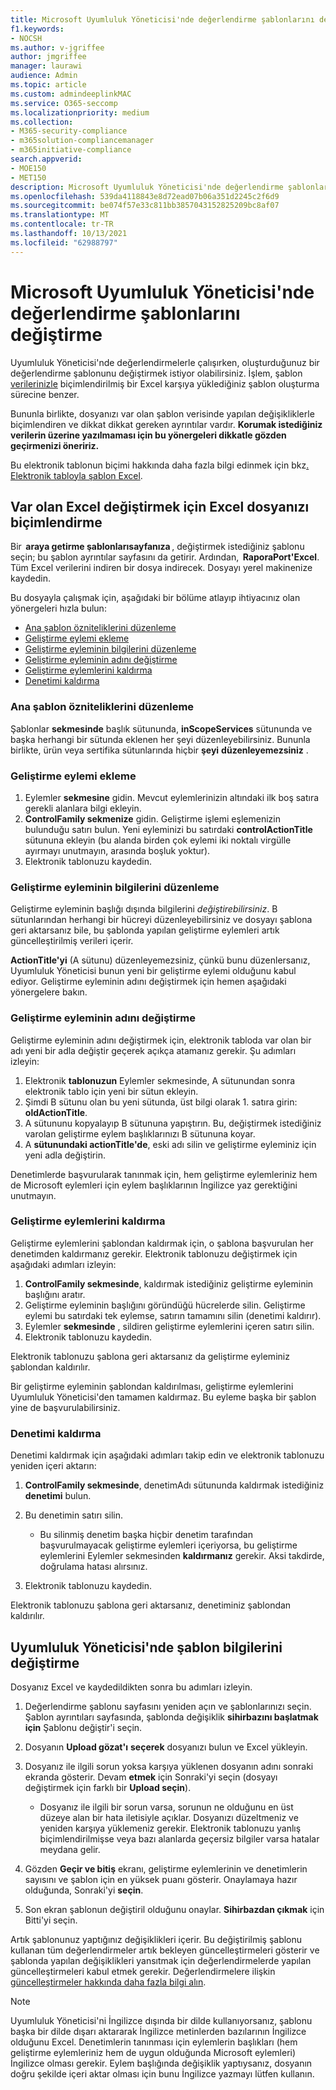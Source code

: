```yaml
---
title: Microsoft Uyumluluk Yöneticisi'nde değerlendirme şablonlarını değiştirme
f1.keywords:
- NOCSH
ms.author: v-jgriffee
author: jmgriffee
manager: laurawi
audience: Admin
ms.topic: article
ms.custom: admindeeplinkMAC
ms.service: O365-seccomp
ms.localizationpriority: medium
ms.collection:
- M365-security-compliance
- m365solution-compliancemanager
- m365initiative-compliance
search.appverid:
- MOE150
- MET150
description: Microsoft Uyumluluk Yöneticisi'nde değerlendirme şablonlarını değiştirmeyi anlama.
ms.openlocfilehash: 539da4118843e8d72ead07b06a351d2245c2f6d9
ms.sourcegitcommit: be074f57e33c811bb3857043152825209bc8af07
ms.translationtype: MT
ms.contentlocale: tr-TR
ms.lasthandoff: 10/13/2021
ms.locfileid: "62988797"
---
```

# <a name="modify-assessment-templates-in-microsoft-compliance-manager"></a>Microsoft Uyumluluk Yöneticisi'nde değerlendirme şablonlarını değiştirme

Uyumluluk Yöneticisi'nde değerlendirmelerle çalışırken, oluşturduğunuz bir değerlendirme şablonunu değiştirmek istiyor olabilirsiniz. İşlem, şablon [verilerinizle](compliance-manager-templates-create.md) biçimlendirilmiş bir Excel karşıya yüklediğiniz şablon oluşturma sürecine benzer.

Bununla birlikte, dosyanızı var olan şablon verisinde yapılan değişikliklerle biçimlendiren ve dikkat dikkat gereken ayrıntılar vardır. **Korumak istediğiniz verilerin üzerine yazılmaması için bu yönergeleri dikkatle gözden geçirmenizi öneririz.**

Bu elektronik tablonun biçimi hakkında daha fazla bilgi edinmek için bkz[. Elektronik tabloyla şablon Excel](compliance-manager-templates-format-excel.md).

## <a name="format-your-excel-file-to-modify-an-existing-template"></a>Var olan Excel değiştirmek için Excel dosyanızı biçimlendirme

Bir  **araya getirme şablonlarısayfanıza** , değiştirmek istediğiniz şablonu seçin; bu şablon ayrıntılar sayfasını da getirir. Ardından,  **RaporaPort'Excel**. Tüm Excel verilerini indiren bir dosya indirecek. Dosyayı yerel makinenize kaydedin.

Bu dosyayla çalışmak için, aşağıdaki bir bölüme atlayıp ihtiyacınız olan yönergeleri hızla bulun:

- [Ana şablon özniteliklerini düzenleme](#edit-the-main-template-attributes)
- [Geliştirme eylemi ekleme](#add-an-improvement-action)
- [Geliştirme eyleminin bilgilerini düzenleme](#edit-an-improvement-actions-information)
- [Geliştirme eyleminin adını değiştirme](#change-an-improvement-actions-name)
- [Geliştirme eylemlerini kaldırma](#remove-an-improvement-action)
- [Denetimi kaldırma](#remove-a-control)

### <a name="edit-the-main-template-attributes"></a>Ana şablon özniteliklerini düzenleme

Şablonlar **sekmesinde** başlık sütununda, **inScopeServices** sütununda ve başka  herhangi bir sütunda eklenen her şeyi düzenleyebilirsiniz. Bununla birlikte, ürün veya sertifika sütunlarında hiçbir **şeyi** **düzenleyemezsiniz** .

### <a name="add-an-improvement-action"></a>Geliştirme eylemi ekleme

1. Eylemler **sekmesine** gidin. Mevcut eylemlerinizin altındaki ilk boş satıra gerekli alanlara bilgi ekleyin.
2. **ControlFamily sekmenize** gidin. Geliştirme işlemi eşlemenizin bulunduğu satırı bulun. Yeni eyleminizi bu satırdaki **controlActionTitle** sütununa ekleyin (bu alanda birden çok eylemi iki noktalı virgülle ayırmayı unutmayın, arasında boşluk yoktur).
3. Elektronik tablonuzu kaydedin.

### <a name="edit-an-improvement-actions-information"></a>Geliştirme eyleminin bilgilerini düzenleme

Geliştirme eyleminin başlığı dışında bilgilerini *değiştirebilirsiniz*. B sütunlarından herhangi bir hücreyi düzenleyebilirsiniz ve dosyayı şablona geri aktarsanız bile, bu şablonda yapılan geliştirme eylemleri artık güncelleştirilmiş verileri içerir.

**ActionTitle'yi** (A sütunu) düzenleyemezsiniz, çünkü bunu düzenlersanız, Uyumluluk Yöneticisi bunun yeni bir geliştirme eylemi olduğunu kabul ediyor. Geliştirme eyleminin adını değiştirmek için hemen aşağıdaki yönergelere bakın.

### <a name="change-an-improvement-actions-name"></a>Geliştirme eyleminin adını değiştirme

Geliştirme eyleminin adını değiştirmek için, elektronik tabloda var olan bir adı yeni bir adla değiştir geçerek açıkça atamanız gerekir. Şu adımları izleyin:

1. Elektronik **tablonuzun** Eylemler sekmesinde, A sütunundan sonra elektronik tablo için yeni bir sütun ekleyin.
2. Şimdi B sütunu olan bu yeni sütunda, üst bilgi olarak 1. satıra girin: **oldActionTitle**.
3. A sütununu kopyalayıp B sütununa yapıştırın. Bu, değiştirmek istediğiniz varolan geliştirme eylem başlıklarınızı B sütununa koyar.
4. A **sütunundaki actionTitle'de**, eski adı silin ve geliştirme eyleminiz için yeni adla değiştirin.

Denetimlerde başvurularak tanınmak için, hem geliştirme eylemleriniz hem de Microsoft eylemleri için eylem başlıklarının İngilizce yaz gerektiğini unutmayın.

### <a name="remove-an-improvement-action"></a>Geliştirme eylemlerini kaldırma

Geliştirme eylemlerini şablondan kaldırmak için, o şablona başvurulan her denetimden kaldırmanız gerekir. Elektronik tablonuzu değiştirmek için aşağıdaki adımları izleyin:

1. **ControlFamily sekmesinde**, kaldırmak istediğiniz geliştirme eyleminin başlığını aratır.
2. Geliştirme eyleminin başlığını göründüğü hücrelerde silin. Geliştirme eylemi bu satırdaki tek eylemse, satırın tamamını silin (denetimi kaldırır).
3. Eylemler **sekmesinde** , sildiren geliştirme eylemlerini içeren satırı silin.
4. Elektronik tablonuzu kaydedin.

Elektronik tablonuzu şablona geri aktarsanız da geliştirme eyleminiz şablondan kaldırılır.

Bir geliştirme eyleminin şablondan kaldırılması, geliştirme eylemlerini Uyumluluk Yöneticisi'den tamamen kaldırmaz. Bu eyleme başka bir şablon yine de başvurulabilirsiniz.

### <a name="remove-a-control"></a>Denetimi kaldırma

Denetimi kaldırmak için aşağıdaki adımları takip edin ve elektronik tablonuzu yeniden içeri aktarın:

1. **ControlFamily sekmesinde**, denetimAdı sütununda kaldırmak istediğiniz **denetimi** bulun.
2. Bu denetimin satırı silin.
    - Bu silinmiş denetim başka hiçbir denetim tarafından başvurulmayacak geliştirme eylemleri içeriyorsa, bu geliştirme eylemlerini Eylemler sekmesinden **kaldırmanız** gerekir. Aksi takdirde, doğrulama hatası alırsınız.

3. Elektronik tablonuzu kaydedin.

Elektronik tablonuzu şablona geri aktarsanız, denetiminiz şablondan kaldırılır.

## <a name="modify-template-info-in-compliance-manager"></a>Uyumluluk Yöneticisi'nde şablon bilgilerini değiştirme

Dosyanız Excel ve kaydedildikten sonra bu adımları izleyin.

1. Değerlendirme şablonu sayfasını yeniden açın ve şablonlarınızı seçin. Şablon ayrıntıları sayfasında, şablonda değişiklik **sihirbazını başlatmak için** Şablonu değiştir'i seçin.
2. Dosyanın **Upload gözat'ı** **seçerek** dosyanızı bulun ve Excel yükleyin.
3. Dosyanız ile ilgili sorun yoksa karşıya yüklenen dosyanın adını sonraki ekranda gösterir. Devam **etmek** için Sonraki'yi seçin (dosyayı değiştirmek için farklı bir **Upload seçin**).
    - Dosyanız ile ilgili bir sorun varsa, sorunun ne olduğunu en üst düzeye alan bir hata iletisiyle açıklar. Dosyanızı düzeltmeniz ve yeniden karşıya yüklemeniz gerekir. Elektronik tablonuzu yanlış biçimlendirilmişse veya bazı alanlarda geçersiz bilgiler varsa hatalar meydana gelir.

4. Gözden **Geçir ve bitiş** ekranı, geliştirme eylemlerinin ve denetimlerin sayısını ve şablon için en yüksek puanı gösterir. Onaylamaya hazır olduğunda, Sonraki'yi **seçin**.
5. Son ekran şablonun değiştiril olduğunu onaylar. **Sihirbazdan çıkmak** için Bitti'yi seçin.

Artık şablonunuz yaptığınız değişiklikleri içerir. Bu değiştirilmiş şablonu kullanan tüm değerlendirmeler artık bekleyen güncelleştirmeleri gösterir ve şablonda yapılan değişiklikleri yansıtmak için değerlendirmelerde yapılan güncelleştirmeleri kabul etmek gerekir. Değerlendirmelere ilişkin [güncelleştirmeler hakkında daha fazla bilgi alın](compliance-manager-assessments.md#accept-updates-to-assessments).

> [!NOTE]
> Uyumluluk Yöneticisi'ni İngilizce dışında bir dilde kullanıyorsanız, şablonu başka bir dilde dışarı aktararak İngilizce metinlerden bazılarının İngilizce olduğunu Excel. Denetimlerin tanınması için eylemlerin başlıkları (hem geliştirme eylemleriniz hem de uygun olduğunda Microsoft eylemleri) İngilizce olması gerekir. Eylem başlığında değişiklik yaptıysanız, dosyanın doğru şekilde içeri aktar olması için bunu İngilizce yazmayı lütfen kullanın.
